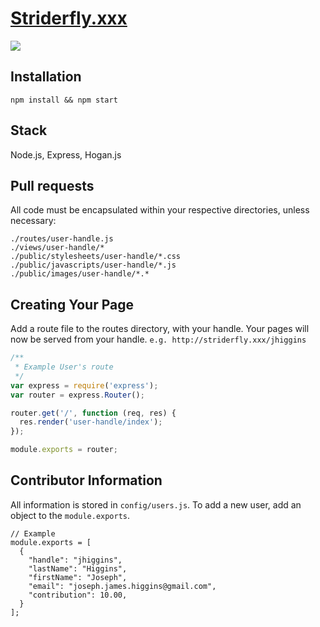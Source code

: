 [Striderfly.xxx](http://striderfly.xxx)
==========
![](http://assets7.thrillist.com/v1/image/1280637/size/tl-today_sq)

## Installation
```
npm install && npm start
```

## Stack
Node.js, Express, Hogan.js

## Pull requests
All code must be encapsulated within your respective directories, unless necessary:

```
./routes/user-handle.js
./views/user-handle/*
./public/stylesheets/user-handle/*.css
./public/javascripts/user-handle/*.js
./public/images/user-handle/*.*
```

## Creating Your Page
Add a route file to the routes directory, with your handle.  Your pages will now be served from your handle.  ```e.g. http://striderfly.xxx/jhiggins```
```js
/**
 * Example User's route
 */
var express = require('express');
var router = express.Router();

router.get('/', function (req, res) {
  res.render('user-handle/index');
});

module.exports = router;

```

## Contributor Information

All information is stored in ```config/users.js```.  To add a new user, add an object to the ```module.exports```.

```
// Example
module.exports = [
  {
    "handle": "jhiggins",
    "lastName": "Higgins",
    "firstName": "Joseph",
    "email": "joseph.james.higgins@gmail.com",
    "contribution": 10.00,
  }
];
```
